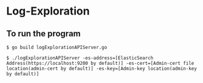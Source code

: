 # Log-Exploration

## To run the program

    $ go build logExplorationAPIServer.go

    $ ./logExplorationAPIServer -es-address=[ElasticSearch Address(https://localhost:9200 by default)] -es-cert=[Admin-cert file location(admin-cert by default)] -es-key=[Admin-key location(admin-key by default)]

